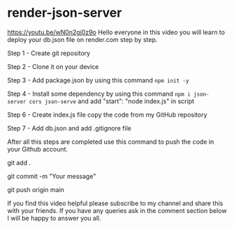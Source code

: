 # render-json-server
https://youtu.be/wN0n2gj0z9o
Hello everyone in this video you will learn to deploy your db.json file on render.com step by step.

Step 1 -   Create git repository

Step 2 - Clone it on your device

Step 3 - Add package.json by using this command `npm init -y`

Step 4 - Install some dependency by using this command `npm i json-server cors json-serve` and add "start": "node index.js" in script 

Step 6 - Create index.js file copy the code from my GitHub repository

Step 7 - Add db.json and add .gitignore file


After all this steps are completed use this command to push the code in your Github account.

git add .

git commit -m "Your message"

git push origin main


If you find this video helpful please subscribe to my channel and share this with your friends. If you have any queries ask in the comment section below I will be happy to answer you all.
